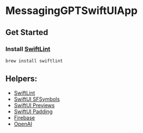 # MessagingGPTSwiftUIApp

## Get Started

### Install [SwiftLint](https://github.com/realm/SwiftLint)

```
brew install swiftlint
```

## Helpers:
- [SwiftLint](https://github.com/realm/SwiftLint)
- [SwiftUI SFSymbols](https://www.hackingwithswift.com/quick-start/swiftui/how-to-render-images-using-sf-symbols)
- [SwiftUI Previews](https://www.avanderlee.com/swiftui/previews-different-states/)
- [SwiftUI Padding](https://developer.apple.com/documentation/swiftui/view/padding(_:)-6pgqq)
- [Firebase](https://firebase.google.com)
- [OpenAI](https://chat.openai.com/)
